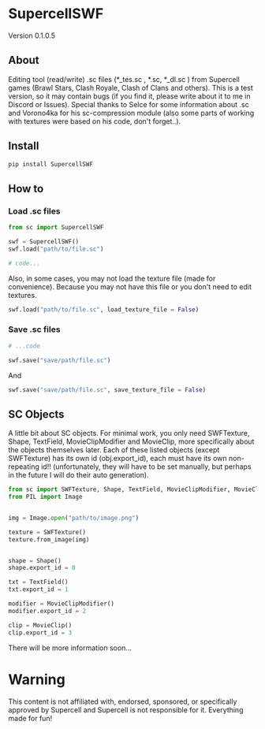 # SupercellSWF

Version 0.1.0.5

## About

Editing tool (read/write) .sc files (*_tes.sc , *.sc, *_dl.sc ) from Supercell games (Brawl Stars, Clash Royale, Clash of Clans and others). This is a test version, so it may contain bugs (if you find it, please write about it to me in Discord or Issues). Special thanks to Selce for some information about .sc and Vorono4ka for his sc-compression module (also some parts of working with textures were based on his code, don't forget..).


## Install
```sh 
pip install SupercellSWF
```

## How to

### Load .sc files

```python 
from sc import SupercellSWF

swf = SupercellSWF()
swf.load("path/to/file.sc")

# code...

```

Also, in some cases, you may not load the texture file (made for convenience). Because you may not have this file or you don't need to edit textures.

```python 
swf.load("path/to/file.sc", load_texture_file = False)
```

### Save .sc files

```python 
# ...code

swf.save("save/path/file.sc")
```

And

```python 
swf.save("save/path/file.sc", save_texture_file = False)
```

## SC Objects

A little bit about SC objects. For minimal work, you only need SWFTexture, Shape, TextField, MovieClipModifier and MovieClip, more specifically about the objects themselves later. Each of these listed objects (except SWFTexture) has its own id (obj.export_id), each must have its own non-repeating id!! (unfortunately, they will have to be set manually, but perhaps in the future I will do their auto generation).

```python 
from sc import SWFTexture, Shape, TextField, MovieClipModifier, MovieClip
from PIL import Image


img = Image.open("path/to/image.png")

texture = SWFTexture()
texture.from_image(img)


shape = Shape()
shape.export_id = 0

txt = TextField()
txt.export_id = 1

modifier = MovieClipModifier()
modifier.export_id = 2

clip = MovieClip()
clip.export_id = 3

```

There will be more information soon...

# Warning

This content is not affiliated with, endorsed, sponsored, or specifically approved by Supercell and Supercell is not responsible for it. Everything made for fun!
